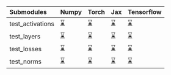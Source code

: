 | Submodules       | Numpy                                                                                                                           | Torch                                                                                                                           | Jax                                                                                                                             | Tensorflow                                                                                                                      |
|:-----------------|:--------------------------------------------------------------------------------------------------------------------------------|:--------------------------------------------------------------------------------------------------------------------------------|:--------------------------------------------------------------------------------------------------------------------------------|:--------------------------------------------------------------------------------------------------------------------------------|
| test_activations | <a href="https://github.com/unifyai/ivy/runs/8038077854?check_suite_focus=true" rel="noopener noreferrer" target="_blank">⌛</a> | <a href="https://github.com/unifyai/ivy/runs/8038078479?check_suite_focus=true" rel="noopener noreferrer" target="_blank">⌛</a> | <a href="https://github.com/unifyai/ivy/runs/8038079052?check_suite_focus=true" rel="noopener noreferrer" target="_blank">⌛</a> | <a href="https://github.com/unifyai/ivy/runs/8038079606?check_suite_focus=true" rel="noopener noreferrer" target="_blank">⌛</a> |
| test_layers      | <a href="https://github.com/unifyai/ivy/runs/8038078069?check_suite_focus=true" rel="noopener noreferrer" target="_blank">⌛</a> | <a href="https://github.com/unifyai/ivy/runs/8038078648?check_suite_focus=true" rel="noopener noreferrer" target="_blank">⌛</a> | <a href="https://github.com/unifyai/ivy/runs/8038079179?check_suite_focus=true" rel="noopener noreferrer" target="_blank">⌛</a> | <a href="https://github.com/unifyai/ivy/runs/8038079794?check_suite_focus=true" rel="noopener noreferrer" target="_blank">⌛</a> |
| test_losses      | <a href="https://github.com/unifyai/ivy/runs/8038078229?check_suite_focus=true" rel="noopener noreferrer" target="_blank">⌛</a> | <a href="https://github.com/unifyai/ivy/runs/8038078773?check_suite_focus=true" rel="noopener noreferrer" target="_blank">⌛</a> | <a href="https://github.com/unifyai/ivy/runs/8038079317?check_suite_focus=true" rel="noopener noreferrer" target="_blank">⌛</a> | <a href="https://github.com/unifyai/ivy/runs/8038079970?check_suite_focus=true" rel="noopener noreferrer" target="_blank">⌛</a> |
| test_norms       | <a href="https://github.com/unifyai/ivy/runs/8038078371?check_suite_focus=true" rel="noopener noreferrer" target="_blank">⌛</a> | <a href="https://github.com/unifyai/ivy/runs/8038078931?check_suite_focus=true" rel="noopener noreferrer" target="_blank">⌛</a> | <a href="https://github.com/unifyai/ivy/runs/8038079466?check_suite_focus=true" rel="noopener noreferrer" target="_blank">⌛</a> | <a href="https://github.com/unifyai/ivy/runs/8038080101?check_suite_focus=true" rel="noopener noreferrer" target="_blank">⌛</a> |